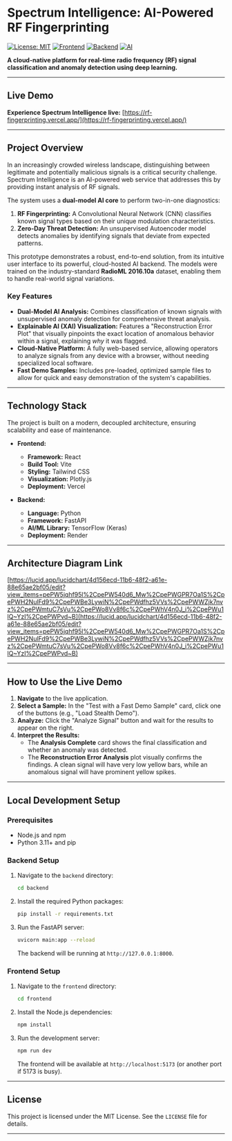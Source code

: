 # Spectrum Intelligence: AI-Powered RF Fingerprinting

[![License: MIT](https://img.shields.io/badge/License-MIT-blue.svg)](https://opensource.org/licenses/MIT)
[![Frontend](https://img.shields.io/badge/Frontend-React-blue?logo=react)](https://react.dev/)
[![Backend](https://img.shields.io/badge/Backend-FastAPI-green?logo=fastapi)](https://fastapi.tiangolo.com/)
[![AI](https://img.shields.io/badge/AI-TensorFlow-orange?logo=tensorflow)](https://www.tensorflow.org/)

**A cloud-native platform for real-time radio frequency (RF) signal classification and anomaly detection using deep learning.**

---

## Live Demo

**Experience Spectrum Intelligence live:** [https://rf-fingerprinting.vercel.app/](https://rf-fingerprinting.vercel.app/)

---

## Project Overview

In an increasingly crowded wireless landscape, distinguishing between legitimate and potentially malicious signals is a critical security challenge. Spectrum Intelligence is an AI-powered web service that addresses this by providing instant analysis of RF signals.

The system uses a **dual-model AI core** to perform two-in-one diagnostics:
1.  **RF Fingerprinting:** A Convolutional Neural Network (CNN) classifies known signal types based on their unique modulation characteristics.
2.  **Zero-Day Threat Detection:** An unsupervised Autoencoder model detects anomalies by identifying signals that deviate from expected patterns.

This prototype demonstrates a robust, end-to-end solution, from its intuitive user interface to its powerful, cloud-hosted AI backend. The models were trained on the industry-standard **RadioML 2016.10a** dataset, enabling them to handle real-world signal variations.

### Key Features

-   **Dual-Model AI Analysis:** Combines classification of known signals with unsupervised anomaly detection for comprehensive threat analysis.
-   **Explainable AI (XAI) Visualization:** Features a "Reconstruction Error Plot" that visually pinpoints the exact location of anomalous behavior within a signal, explaining *why* it was flagged.
-   **Cloud-Native Platform:** A fully web-based service, allowing operators to analyze signals from any device with a browser, without needing specialized local software.
-   **Fast Demo Samples:** Includes pre-loaded, optimized sample files to allow for quick and easy demonstration of the system's capabilities.

---

## Technology Stack

The project is built on a modern, decoupled architecture, ensuring scalability and ease of maintenance.

-   **Frontend:**
    -   **Framework:** React
    -   **Build Tool:** Vite
    -   **Styling:** Tailwind CSS
    -   **Visualization:** Plotly.js
    -   **Deployment:** Vercel

-   **Backend:**
    -   **Language:** Python
    -   **Framework:** FastAPI
    -   **AI/ML Library:** TensorFlow (Keras)
    -   **Deployment:** Render

---

## Architecture Diagram Link

[https://lucid.app/lucidchart/4d156ecd-11b6-48f2-a61e-88e65ae2bf05/edit?view_items=pePW5jqhf95l%2CpePW540d6_Mw%2CpePWGPR7Oa1S%2CpePWH2NulFd9%2CpePWBe3LywiN%2CpePWdfhz5VVs%2CpePWWZjk7nvz%2CpePWmtuC7sVu%2CpePWo8Vv8f6c%2CpePWhV4n0J_i%2CpePWu1lQ~YzI%2CpePWPvd~B](https://lucid.app/lucidchart/4d156ecd-11b6-48f2-a61e-88e65ae2bf05/edit?view_items=pePW5jqhf95l%2CpePW540d6_Mw%2CpePWGPR7Oa1S%2CpePWH2NulFd9%2CpePWBe3LywiN%2CpePWdfhz5VVs%2CpePWWZjk7nvz%2CpePWmtuC7sVu%2CpePWo8Vv8f6c%2CpePWhV4n0J_i%2CpePWu1lQ~YzI%2CpePWPvd~B)

---

 ## How to Use the Live Demo

1.  **Navigate** to the live application.
2.  **Select a Sample:** In the "Test with a Fast Demo Sample" card, click one of the buttons (e.g., "Load Stealth Demo").
3.  **Analyze:** Click the "Analyze Signal" button and wait for the results to appear on the right.
4.  **Interpret the Results:**
    * The **Analysis Complete** card shows the final classification and whether an anomaly was detected.
    * The **Reconstruction Error Analysis** plot visually confirms the findings. A clean signal will have very low yellow bars, while an anomalous signal will have prominent yellow spikes.

---

## Local Development Setup

### Prerequisites
- Node.js and npm
- Python 3.11+ and pip

### Backend Setup
1.  Navigate to the `backend` directory:
    ```sh
    cd backend
    ```
2.  Install the required Python packages:
    ```sh
    pip install -r requirements.txt
    ```
3.  Run the FastAPI server:
    ```sh
    uvicorn main:app --reload
    ```
    The backend will be running at `http://127.0.0.1:8000`.

### Frontend Setup
1.  Navigate to the `frontend` directory:
    ```sh
    cd frontend
    ```
2.  Install the Node.js dependencies:
    ```sh
    npm install
    ```
3.  Run the development server:
    ```sh
    npm run dev
    ```
    The frontend will be available at `http://localhost:5173` (or another port if 5173 is busy).

---

## License

This project is licensed under the MIT License. See the `LICENSE` file for details.

---


